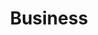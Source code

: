 ---
layout: list
title: Business
slug: business
menu: true
submenu: false
order: 4
description: >
   경영, 경제 분야와 연관있다고 생각하는 다양한 포스팅을 올립니다.
---